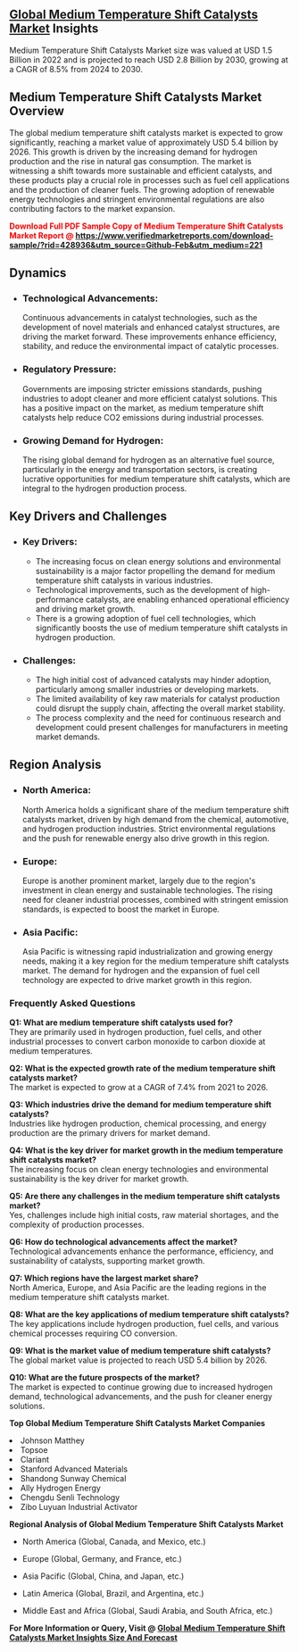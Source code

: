 <h2><a href="https://www.verifiedmarketreports.com/download-sample/?rid=428936&amp;utm_source=Github&amp;utm_medium=221" target="_blank">Global Medium Temperature Shift Catalysts Market</a> Insights</h2><p>Medium Temperature Shift Catalysts Market size was valued at USD 1.5 Billion in 2022 and is projected to reach USD 2.8 Billion by 2030, growing at a CAGR of 8.5% from 2024 to 2030.</p><p> <h2>Medium Temperature Shift Catalysts Market Overview</h2> <p>The global medium temperature shift catalysts market is expected to grow significantly, reaching a market value of approximately USD 5.4 billion by 2026. This growth is driven by the increasing demand for hydrogen production and the rise in natural gas consumption. The market is witnessing a shift towards more sustainable and efficient catalysts, and these products play a crucial role in processes such as fuel cell applications and the production of cleaner fuels. The growing adoption of renewable energy technologies and stringent environmental regulations are also contributing factors to the market expansion.</p> <p><b><p><span class=""><span style="color: #ff0000;"><strong>Download Full PDF Sample Copy of Medium Temperature Shift Catalysts Market Report</strong> @ </span><a href="https://www.verifiedmarketreports.com/download-sample/?rid=428936&amp;utm_source=Github-Feb&amp;utm_medium=221" target="_blank">https://www.verifiedmarketreports.com/download-sample/?rid=428936&amp;utm_source=Github-Feb&amp;utm_medium=221</a></span></p></b></p> <h2>Dynamics</h2> <ul> <li><h3>Technological Advancements:</h3> Continuous advancements in catalyst technologies, such as the development of novel materials and enhanced catalyst structures, are driving the market forward. These improvements enhance efficiency, stability, and reduce the environmental impact of catalytic processes.</li> <li><h3>Regulatory Pressure:</h3> Governments are imposing stricter emissions standards, pushing industries to adopt cleaner and more efficient catalyst solutions. This has a positive impact on the market, as medium temperature shift catalysts help reduce CO2 emissions during industrial processes.</li> <li><h3>Growing Demand for Hydrogen:</h3> The rising global demand for hydrogen as an alternative fuel source, particularly in the energy and transportation sectors, is creating lucrative opportunities for medium temperature shift catalysts, which are integral to the hydrogen production process.</li> </ul> <h2>Key Drivers and Challenges</h2> <ul> <li><h3>Key Drivers:</h3> <ul> <li>The increasing focus on clean energy solutions and environmental sustainability is a major factor propelling the demand for medium temperature shift catalysts in various industries.</li> <li>Technological improvements, such as the development of high-performance catalysts, are enabling enhanced operational efficiency and driving market growth.</li> <li>There is a growing adoption of fuel cell technologies, which significantly boosts the use of medium temperature shift catalysts in hydrogen production.</li> </ul> </li> <li><h3>Challenges:</h3> <ul> <li>The high initial cost of advanced catalysts may hinder adoption, particularly among smaller industries or developing markets.</li> <li>The limited availability of key raw materials for catalyst production could disrupt the supply chain, affecting the overall market stability.</li> <li>The process complexity and the need for continuous research and development could present challenges for manufacturers in meeting market demands.</li> </ul> </li> </ul> <h2>Region Analysis</h2> <ul> <li><h3>North America:</h3> North America holds a significant share of the medium temperature shift catalysts market, driven by high demand from the chemical, automotive, and hydrogen production industries. Strict environmental regulations and the push for renewable energy also drive growth in this region.</li> <li><h3>Europe:</h3> Europe is another prominent market, largely due to the region's investment in clean energy and sustainable technologies. The rising need for cleaner industrial processes, combined with stringent emission standards, is expected to boost the market in Europe.</li> <li><h3>Asia Pacific:</h3> Asia Pacific is witnessing rapid industrialization and growing energy needs, making it a key region for the medium temperature shift catalysts market. The demand for hydrogen and the expansion of fuel cell technology are expected to drive market growth in this region.</li> </ul> <h3>Frequently Asked Questions</h3> <p><b>Q1: What are medium temperature shift catalysts used for?</b><br>They are primarily used in hydrogen production, fuel cells, and other industrial processes to convert carbon monoxide to carbon dioxide at medium temperatures.</p> <p><b>Q2: What is the expected growth rate of the medium temperature shift catalysts market?</b><br>The market is expected to grow at a CAGR of 7.4% from 2021 to 2026.</p> <p><b>Q3: Which industries drive the demand for medium temperature shift catalysts?</b><br>Industries like hydrogen production, chemical processing, and energy production are the primary drivers for market demand.</p> <p><b>Q4: What is the key driver for market growth in the medium temperature shift catalysts market?</b><br>The increasing focus on clean energy technologies and environmental sustainability is the key driver for market growth.</p> <p><b>Q5: Are there any challenges in the medium temperature shift catalysts market?</b><br>Yes, challenges include high initial costs, raw material shortages, and the complexity of production processes.</p> <p><b>Q6: How do technological advancements affect the market?</b><br>Technological advancements enhance the performance, efficiency, and sustainability of catalysts, supporting market growth.</p> <p><b>Q7: Which regions have the largest market share?</b><br>North America, Europe, and Asia Pacific are the leading regions in the medium temperature shift catalysts market.</p> <p><b>Q8: What are the key applications of medium temperature shift catalysts?</b><br>The key applications include hydrogen production, fuel cells, and various chemical processes requiring CO conversion.</p> <p><b>Q9: What is the market value of medium temperature shift catalysts?</b><br>The global market value is projected to reach USD 5.4 billion by 2026.</p> <p><b>Q10: What are the future prospects of the market?</b><br>The market is expected to continue growing due to increased hydrogen demand, technological advancements, and the push for cleaner energy solutions.</p> </p><p><strong>Top Global Medium Temperature Shift Catalysts Market Companies</strong></p><div data-test-id=""><p><li>Johnson Matthey</li><li> Topsoe</li><li> Clariant</li><li> Stanford Advanced Materials</li><li> Shandong Sunway Chemical</li><li> Ally Hydrogen Energy</li><li> Chengdu Senli Technology</li><li> Zibo Luyuan Industrial Activator</li></p><div><strong>Regional Analysis of&nbsp;Global Medium Temperature Shift Catalysts Market</strong></div><ul><li dir="ltr"><p dir="ltr">North America&nbsp;(Global, Canada, and Mexico, etc.)</p></li><li dir="ltr"><p dir="ltr">Europe (Global, Germany, and France, etc.)</p></li><li dir="ltr"><p dir="ltr">Asia Pacific&nbsp;(Global, China, and Japan, etc.)</p></li><li dir="ltr"><p dir="ltr">Latin America&nbsp;(Global, Brazil, and Argentina, etc.)</p></li><li dir="ltr">Middle East and Africa&nbsp;(Global, Saudi Arabia, and South Africa, etc.)</li></ul><p><strong>For More Information or Query, Visit @&nbsp;</strong><strong><a href="https://www.verifiedmarketreports.com/product/medium-temperature-shift-catalysts-market/?utm_source=Github&amp;utm_medium=221" target="_blank">Global Medium Temperature Shift Catalysts Market Insights Size And Forecast</a></strong></p></div>
